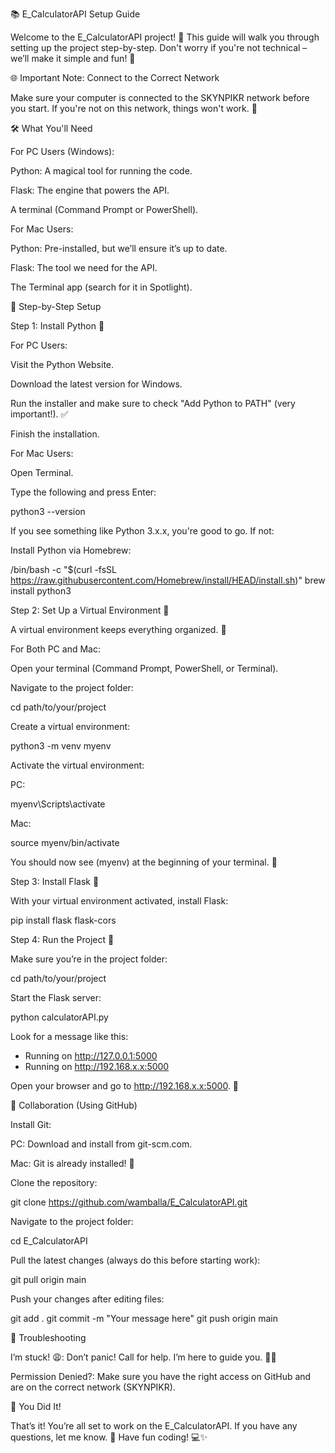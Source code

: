 📚 E_CalculatorAPI Setup Guide

Welcome to the E_CalculatorAPI project! 🎉 This guide will walk you through setting up the project step-by-step. Don't worry if you're not technical – we’ll make it simple and fun! 🚀

🌐 Important Note: Connect to the Correct Network

Make sure your computer is connected to the SKYNPIKR network before you start. If you're not on this network, things won't work. 😬

🛠️ What You'll Need

For PC Users (Windows):

Python: A magical tool for running the code.

Flask: The engine that powers the API.

A terminal (Command Prompt or PowerShell).

For Mac Users:

Python: Pre-installed, but we’ll ensure it’s up to date.

Flask: The tool we need for the API.

The Terminal app (search for it in Spotlight).

🎯 Step-by-Step Setup

Step 1: Install Python 🐍

For PC Users:

Visit the Python Website.

Download the latest version for Windows.

Run the installer and make sure to check "Add Python to PATH" (very important!). ✅

Finish the installation.

For Mac Users:

Open Terminal.

Type the following and press Enter:

python3 --version

If you see something like Python 3.x.x, you're good to go. If not:

Install Python via Homebrew:

/bin/bash -c "$(curl -fsSL https://raw.githubusercontent.com/Homebrew/install/HEAD/install.sh)"
brew install python3

Step 2: Set Up a Virtual Environment 🌟

A virtual environment keeps everything organized. 🎩

For Both PC and Mac:

Open your terminal (Command Prompt, PowerShell, or Terminal).

Navigate to the project folder:

cd path/to/your/project

Create a virtual environment:

python3 -m venv myenv

Activate the virtual environment:

PC:

myenv\Scripts\activate

Mac:

source myenv/bin/activate

You should now see (myenv) at the beginning of your terminal. 🥳

Step 3: Install Flask 🧪

With your virtual environment activated, install Flask:

pip install flask flask-cors

Step 4: Run the Project 🚦

Make sure you’re in the project folder:

cd path/to/your/project

Start the Flask server:

python calculatorAPI.py

Look for a message like this:

* Running on http://127.0.0.1:5000
* Running on http://192.168.x.x:5000

Open your browser and go to http://192.168.x.x:5000. 🎉

🤝 Collaboration (Using GitHub)

Install Git:

PC: Download and install from git-scm.com.

Mac: Git is already installed! 🎉

Clone the repository:

git clone https://github.com/wamballa/E_CalculatorAPI.git

Navigate to the project folder:

cd E_CalculatorAPI

Pull the latest changes (always do this before starting work):

git pull origin main

Push your changes after editing files:

git add .
git commit -m "Your message here"
git push origin main

🚨 Troubleshooting

I’m stuck! 😩: Don’t panic! Call for help. I’m here to guide you. 🦸‍♂️

Permission Denied?: Make sure you have the right access on GitHub and are on the correct network (SKYNPIKR).

🎉 You Did It!

That’s it! You’re all set to work on the E_CalculatorAPI. If you have any questions, let me know. 💪 Have fun coding! 💻✨